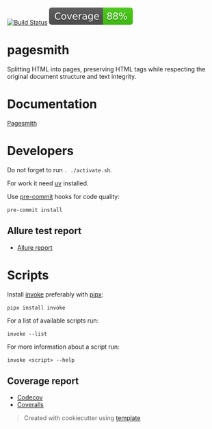 [![Build Status](https://github.com/andgineer/pagesmith/workflows/CI/badge.svg)](https://github.com/andgineer/pagesmith/actions)
[![Coverage](https://raw.githubusercontent.com/andgineer/pagesmith/python-coverage-comment-action-data/badge.svg)](https://htmlpreview.github.io/?https://github.com/andgineer/pagesmith/blob/python-coverage-comment-action-data/htmlcov/index.html)
# pagesmith

Splitting HTML into pages, preserving HTML tags while respecting the original document structure and text integrity. 

# Documentation

[Pagesmith](https://andgineer.github.io/pagesmith/)



# Developers

Do not forget to run `. ./activate.sh`.

For work it need [uv](https://github.com/astral-sh/uv) installed.

Use [pre-commit](https://pre-commit.com/#install) hooks for code quality:

    pre-commit install

## Allure test report

* [Allure report](https://andgineer.github.io/pagesmith/builds/tests/)

# Scripts

Install [invoke](https://docs.pyinvoke.org/en/stable/) preferably with [pipx](https://pypa.github.io/pipx/):

    pipx install invoke

For a list of available scripts run:

    invoke --list

For more information about a script run:

    invoke <script> --help


## Coverage report
* [Codecov](https://app.codecov.io/gh/andgineer/pagesmith/tree/main/src%2Fpagesmith)
* [Coveralls](https://coveralls.io/github/andgineer/pagesmith)

> Created with cookiecutter using [template](https://github.com/andgineer/cookiecutter-python-package)